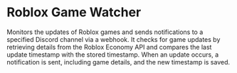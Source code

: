 # Roblox Game Watcher
 Monitors the updates of Roblox games and sends notifications to a specified Discord channel via a webhook. It checks for game updates by retrieving details from the Roblox Economy API and compares the last update timestamp with the stored timestamp. When an update occurs, a notification is sent, including game details, and the new timestamp is saved.
